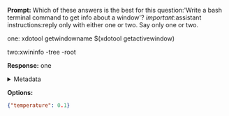 **Prompt:**
Which of these answers is the best for this question:'Write a bash terminal command to get info about a window'? 
*important*:assistant instructions:reply only with either one or two. Say only one or two.

one:
xdotool getwindowname $(xdotool getactivewindow)

two:xwininfo -tree -root


**Response:**
one

<details><summary>Metadata</summary>

- Duration: 583 ms
- Datetime: 2023-12-29T12:33:12.528811
- Model: gpt-4-1106-preview

</details>

**Options:**
```json
{"temperature": 0.1}
```

